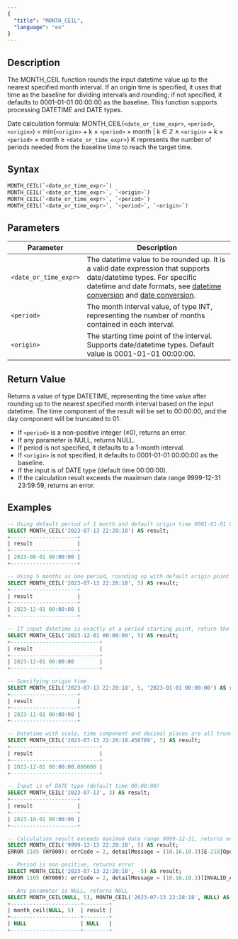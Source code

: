 ```yaml
---
{
  "title": "MONTH_CEIL",
  "language": "en"
}
---
```


## Description

The MONTH_CEIL function rounds the input datetime value up to the nearest specified month interval. If an origin time is specified, it uses that time as the baseline for dividing intervals and rounding; if not specified, it defaults to 0001-01-01 00:00:00 as the baseline. This function supports processing DATETIME and DATE types.

Date calculation formula:
MONTH_CEIL(`<date_or_time_expr>`, `<period>`, `<origin>`) = min{`<origin>` + k × `<period>` × month | k ∈ ℤ ∧ `<origin>` + k × `<period>` × month ≥ `<date_or_time_expr>`}
K represents the number of periods needed from the baseline time to reach the target time.

## Syntax

```sql
MONTH_CEIL(`<date_or_time_expr>`)
MONTH_CEIL(`<date_or_time_expr>`, `<origin>`)
MONTH_CEIL(`<date_or_time_expr>`, `<period>`)
MONTH_CEIL(`<date_or_time_expr>`, `<period>`, `<origin>`)
```

## Parameters

| Parameter | Description |
| --------- | ----------- |
| `<date_or_time_expr>` | The datetime value to be rounded up. It is a valid date expression that supports date/datetime types. For specific datetime and date formats, see [datetime conversion](../../../../../docs/sql-manual/basic-element/sql-data-types/conversion/datetime-conversion) and [date conversion](../../../../../docs/sql-manual/basic-element/sql-data-types/conversion/date-conversion). |
| `<period>` | The month interval value, of type INT, representing the number of months contained in each interval. |
| `<origin>` | The starting time point of the interval. Supports date/datetime types. Default value is 0001-01-01 00:00:00. |

## Return Value

Returns a value of type DATETIME, representing the time value after rounding up to the nearest specified month interval based on the input datetime. The time component of the result will be set to 00:00:00, and the day component will be truncated to 01.

- If `<period>` is a non-positive integer (≤0), returns an error.
- If any parameter is NULL, returns NULL.
- If period is not specified, it defaults to a 1-month interval.
- If `<origin>` is not specified, it defaults to 0001-01-01 00:00:00 as the baseline.
- If the input is of DATE type (default time 00:00:00).
- If the calculation result exceeds the maximum date range 9999-12-31 23:59:59, returns an error.

## Examples

```sql
-- Using default period of 1 month and default origin time 0001-01-01 00:00:00
SELECT MONTH_CEIL('2023-07-13 22:28:18') AS result;
+---------------------+
| result              |
+---------------------+
| 2023-08-01 00:00:00 |
+---------------------+

-- Using 5 months as one period, rounding up with default origin point
SELECT MONTH_CEIL('2023-07-13 22:28:18', 5) AS result;
+---------------------+
| result              |
+---------------------+
| 2023-12-01 00:00:00 |
+---------------------+

-- If input datetime is exactly at a period starting point, return the input datetime
SELECT MONTH_CEIL('2023-12-01 00:00:00', 5) AS result;
+----------------------------+
| result                     |
+----------------------------+
| 2023-12-01 00:00:00        |
+----------------------------+

-- Specifying origin time
SELECT MONTH_CEIL('2023-07-13 22:28:18', 5, '2023-01-01 00:00:00') AS result;
+---------------------+
| result              |
+---------------------+
| 2023-11-01 00:00:00 |
+---------------------+

-- Datetime with scale, time component and decimal places are all truncated to 0
SELECT MONTH_CEIL('2023-07-13 22:28:18.456789', 5) AS result;
+----------------------------+
| result                     |
+----------------------------+
| 2023-12-01 00:00:00.000000 |
+----------------------------+

-- Input is of DATE type (default time 00:00:00)
SELECT MONTH_CEIL('2023-07-13', 3) AS result;
+---------------------+
| result              |
+---------------------+
| 2023-10-01 00:00:00 |
+---------------------+

-- Calculation result exceeds maximum date range 9999-12-31, returns error
SELECT MONTH_CEIL('9999-12-13 22:28:18', 5) AS result;
ERROR 1105 (HY000): errCode = 2, detailMessage = (10.16.10.3)[E-218]Operation month_ceil of 9999-12-13 22:28:18, 5 out of range

-- Period is non-positive, returns error
SELECT MONTH_CEIL('2023-07-13 22:28:18', -5) AS result;
ERROR 1105 (HY000): errCode = 2, detailMessage = (10.16.10.3)[INVALID_ARGUMENT]Operation month_ceil of 2023-07-13 22:28:18, -5 input wrong parameters, period can not be negative or zero

-- Any parameter is NULL, returns NULL
SELECT MONTH_CEIL(NULL, 5), MONTH_CEIL('2023-07-13 22:28:18', NULL) AS result;
+----------------------+--------+
| month_ceil(NULL, 5)  | result |
+----------------------+--------+
| NULL                 | NULL   |
+----------------------+--------+
```
